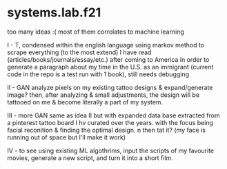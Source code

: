 # systems.lab.f21

too many ideas :(
most of them corrolates to machine learning 

I - T, condensed within the english language
using markov method to scrape everything (to the most extend) I have read (articles/books/journals/essay/etc.) after coming to America in order to generate a paragraph about my time in the U.S. as an immigrant (current code in the repo is a test run with 1 book), still needs debugging

II - GAN
analyze pixels on my existing tattoo designs & expand/generate image? 
then, after analyzing & small adjustments, the design will be tattooed on me & become literally a part of my system. 

III - more GAN
same as idea II but with expanded data base extracted from a pinterest tattoo board I hv curated over the years. 
with the focus being facial reconition & finding the optimal design.
n then tat it? (my face is running out of space but I'll make it work)

IV - to see
using existing ML algothrims, input the scripts of my favourite movies, generate a new script, and turn it into a short film.

